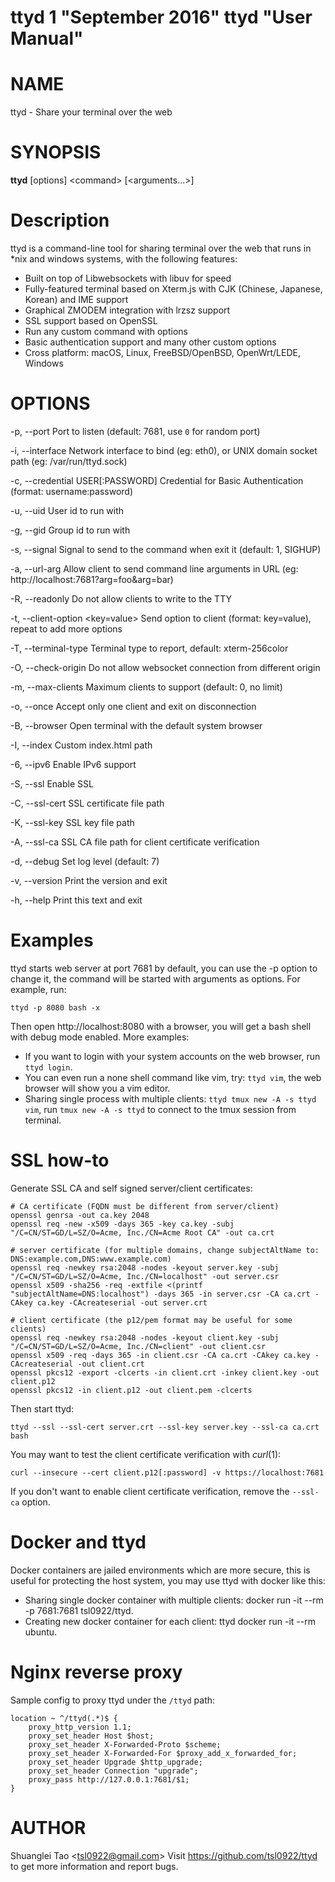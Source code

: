 ttyd 1 "September 2016" ttyd "User Manual"
==================================================

# NAME
  ttyd - Share your terminal over the web

# SYNOPSIS
  **ttyd** [options] \<command\> [\<arguments...\>]

# Description
  ttyd is a command-line tool for sharing terminal over the web that runs in *nix and windows systems, with the following features:

  - Built on top of Libwebsockets with libuv for speed
  - Fully-featured terminal based on Xterm.js with CJK (Chinese, Japanese, Korean) and IME support
  - Graphical ZMODEM integration with lrzsz support 
  - SSL support based on OpenSSL
  - Run any custom command with options
  - Basic authentication support and many other custom options
  - Cross platform: macOS, Linux, FreeBSD/OpenBSD, OpenWrt/LEDE, Windows

# OPTIONS
  -p, --port <port>
      Port to listen (default: 7681, use `0` for random port)

  -i, --interface <interface>
      Network interface to bind (eg: eth0), or UNIX domain socket path (eg: /var/run/ttyd.sock)

  -c, --credential USER[:PASSWORD]
      Credential for Basic Authentication (format: username:password)

  -u, --uid <uid>
      User id to run with

  -g, --gid <gid>
      Group id to run with

  -s, --signal <signal string>
      Signal to send to the command when exit it (default: 1, SIGHUP)

  -a, --url-arg
      Allow client to send command line arguments in URL (eg: http://localhost:7681?arg=foo&arg=bar)

  -R, --readonly
      Do not allow clients to write to the TTY

  -t, --client-option <key=value>
      Send option to client (format: key=value), repeat to add more options

  -T, --terminal-type
      Terminal type to report, default: xterm-256color

  -O, --check-origin
      Do not allow websocket connection from different origin

  -m, --max-clients
      Maximum clients to support (default: 0, no limit)

  -o, --once
      Accept only one client and exit on disconnection

  -B, --browser
      Open terminal with the default system browser

  -I, --index <index file>
      Custom index.html path

  -6, --ipv6
      Enable IPv6 support

  -S, --ssl
      Enable SSL

  -C, --ssl-cert <cert path>
      SSL certificate file path

  -K, --ssl-key <key path>
      SSL key file path

  -A, --ssl-ca <ca path>
      SSL CA file path for client certificate verification

  -d, --debug <level>
      Set log level (default: 7)

  -v, --version
      Print the version and exit

  -h, --help
      Print this text and exit

# Examples
  ttyd starts web server at port 7681 by default, you can use the -p option to change it, the command will be started with arguments as options. For example, run:
  
```  
ttyd -p 8080 bash -x
```

  Then open http://localhost:8080 with a browser, you will get a bash shell with debug mode enabled. More examples:

  - If you want to login with your system accounts on the web browser, run `ttyd login`.
  - You can even run a none shell command like vim, try: `ttyd vim`, the web browser will show you a vim editor.
  - Sharing single process with multiple clients: `ttyd tmux new -A -s ttyd vim`, run `tmux new -A -s ttyd` to connect to the tmux session from terminal.

# SSL how-to
  Generate SSL CA and self signed server/client certificates:

```
# CA certificate (FQDN must be different from server/client)
openssl genrsa -out ca.key 2048
openssl req -new -x509 -days 365 -key ca.key -subj "/C=CN/ST=GD/L=SZ/O=Acme, Inc./CN=Acme Root CA" -out ca.crt

# server certificate (for multiple domains, change subjectAltName to: DNS:example.com,DNS:www.example.com)
openssl req -newkey rsa:2048 -nodes -keyout server.key -subj "/C=CN/ST=GD/L=SZ/O=Acme, Inc./CN=localhost" -out server.csr
openssl x509 -sha256 -req -extfile <(printf "subjectAltName=DNS:localhost") -days 365 -in server.csr -CA ca.crt -CAkey ca.key -CAcreateserial -out server.crt

# client certificate (the p12/pem format may be useful for some clients)
openssl req -newkey rsa:2048 -nodes -keyout client.key -subj "/C=CN/ST=GD/L=SZ/O=Acme, Inc./CN=client" -out client.csr
openssl x509 -req -days 365 -in client.csr -CA ca.crt -CAkey ca.key -CAcreateserial -out client.crt
openssl pkcs12 -export -clcerts -in client.crt -inkey client.key -out client.p12
openssl pkcs12 -in client.p12 -out client.pem -clcerts
```

  Then start ttyd:

```
ttyd --ssl --ssl-cert server.crt --ssl-key server.key --ssl-ca ca.crt bash
```

  You may want to test the client certificate verification with *curl*(1):

```
curl --insecure --cert client.p12[:password] -v https://localhost:7681
```

  If you don't want to enable client certificate verification, remove the `--ssl-ca` option.

# Docker and ttyd
  Docker containers are jailed environments which are more secure, this is useful for protecting the host system, you may use ttyd with docker like this:

  - Sharing single docker container with multiple clients: docker run -it --rm -p 7681:7681 tsl0922/ttyd.
  - Creating new docker container for each client: ttyd docker run -it --rm ubuntu.

# Nginx reverse proxy

Sample config to proxy ttyd under the `/ttyd` path:

```nginx
location ~ ^/ttyd(.*)$ {
    proxy_http_version 1.1;
    proxy_set_header Host $host;
    proxy_set_header X-Forwarded-Proto $scheme;
    proxy_set_header X-Forwarded-For $proxy_add_x_forwarded_for;
    proxy_set_header Upgrade $http_upgrade;
    proxy_set_header Connection "upgrade";
    proxy_pass http://127.0.0.1:7681/$1;
}
```

# AUTHOR
  Shuanglei Tao \<tsl0922@gmail.com\> Visit https://github.com/tsl0922/ttyd to get more information and report bugs.
